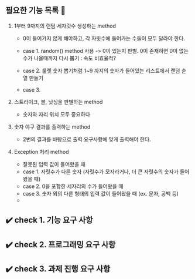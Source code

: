 ## 필요한 기능 목록 📃
1. 1부터 9까지의 랜덤 세자릿수 생성하는 method
   - 0이 들어가지 않게 해야하고, 각 자릿수에 들어가는 수들이 모두 달라야 한다.
   - case 1. random() method 사용
      -> 0이 있는지 판별. 0이 존재하면 0이 없는 수가 나올때까지 다시 뽑기 : 속도 비효율적?
   - case 2. 룰렛 숫자 뽑기처럼 1~9 까지의 숫자가 들어있는 리스트에서 랜덤 순열 만들기
  
   - case 3.
  
2. 스트라이크, 볼, 낫싱을 판별하는 method
   - 숫자와 자리 위치 모두 중요하다
  
3. 숫자 야구 결과를 출력하는 method
   - 2번의 결과를 바탕으로 출력 요구사항에 맞게 출력해야 한다.
  
4. Exception 처리 method
   - 잘못된 입력 값이 들어왔을 때
   - case 1. 자릿수가 다른 숫자 (자릿수가 모자라거나, 더 큰 자릿수의 숫자가 들어왔을 때)
   - case 2. 0을 포함한 세자리의 수가 들어왔을 때
   - case 3. 숫자 외의 다른 형태의 입력 값이 들어왔을 때 (ex. 문자, 공백 등)
   - 


## ✔️ check 1. 기능 요구 사항


## ✔️ check 2. 프로그래밍 요구 사항


## ✔️ check 3. 과제 진행 요구 사항
